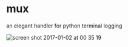 # mux

an elegant handler for python terminal logging

![screen shot 2017-01-02 at 00 35 19](https://cloud.githubusercontent.com/assets/10671733/21582006/6794bfc6-d083-11e6-91e6-9bbe50dc9f2f.png)
